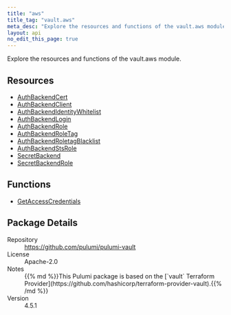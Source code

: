 ```yaml
---
title: "aws"
title_tag: "vault.aws"
meta_desc: "Explore the resources and functions of the vault.aws module."
layout: api
no_edit_this_page: true
---
```


<!-- WARNING: this file was generated by Pulumi Docs Generator. -->
<!-- Do not edit by hand unless you're certain you know what you are doing! -->

Explore the resources and functions of the vault.aws module.

<h2 id="resources">Resources</h2>
<ul class="api">
    <li><a href="authbackendcert" title="AuthBackendCert"><span class="api-symbol api-symbol--resource"></span>AuthBackendCert</a></li>
    <li><a href="authbackendclient" title="AuthBackendClient"><span class="api-symbol api-symbol--resource"></span>AuthBackendClient</a></li>
    <li><a href="authbackendidentitywhitelist" title="AuthBackendIdentityWhitelist"><span class="api-symbol api-symbol--resource"></span>AuthBackendIdentityWhitelist</a></li>
    <li><a href="authbackendlogin" title="AuthBackendLogin"><span class="api-symbol api-symbol--resource"></span>AuthBackendLogin</a></li>
    <li><a href="authbackendrole" title="AuthBackendRole"><span class="api-symbol api-symbol--resource"></span>AuthBackendRole</a></li>
    <li><a href="authbackendroletag" title="AuthBackendRoleTag"><span class="api-symbol api-symbol--resource"></span>AuthBackendRoleTag</a></li>
    <li><a href="authbackendroletagblacklist" title="AuthBackendRoletagBlacklist"><span class="api-symbol api-symbol--resource"></span>AuthBackendRoletagBlacklist</a></li>
    <li><a href="authbackendstsrole" title="AuthBackendStsRole"><span class="api-symbol api-symbol--resource"></span>AuthBackendStsRole</a></li>
    <li><a href="secretbackend" title="SecretBackend"><span class="api-symbol api-symbol--resource"></span>SecretBackend</a></li>
    <li><a href="secretbackendrole" title="SecretBackendRole"><span class="api-symbol api-symbol--resource"></span>SecretBackendRole</a></li>
</ul>

<h2 id="functions">Functions</h2>
<ul class="api">
    <li><a href="getaccesscredentials" title="GetAccessCredentials"><span class="api-symbol api-symbol--function"></span>GetAccessCredentials</a></li>
</ul>

<h2 id="package-details">Package Details</h2>
<dl class="package-details">
	<dt>Repository</dt>
	<dd><a href="https://github.com/pulumi/pulumi-vault">https://github.com/pulumi/pulumi-vault</a></dd>
	<dt>License</dt>
	<dd>Apache-2.0</dd>
	<dt>Notes</dt>
	<dd>{{% md %}}This Pulumi package is based on the [`vault` Terraform Provider](https://github.com/hashicorp/terraform-provider-vault).{{% /md %}}</dd>
	<dt>Version</dt>
	<dd>4.5.1</dd>
</dl>


